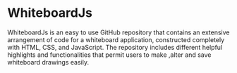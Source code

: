 # WhiteboardJs
WhiteboardJs is an easy to use GitHub repository that contains an extensive arrangement of code for a whiteboard application, constructed completely with HTML, CSS, and JavaScript. The repository includes different helpful highlights and functionalities that permit users to make ,alter and save whiteboard drawings easily.
